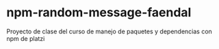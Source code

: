 # npm-random-message-faendal

Proyecto de clase del curso de manejo de paquetes y dependencias con npm de platzi